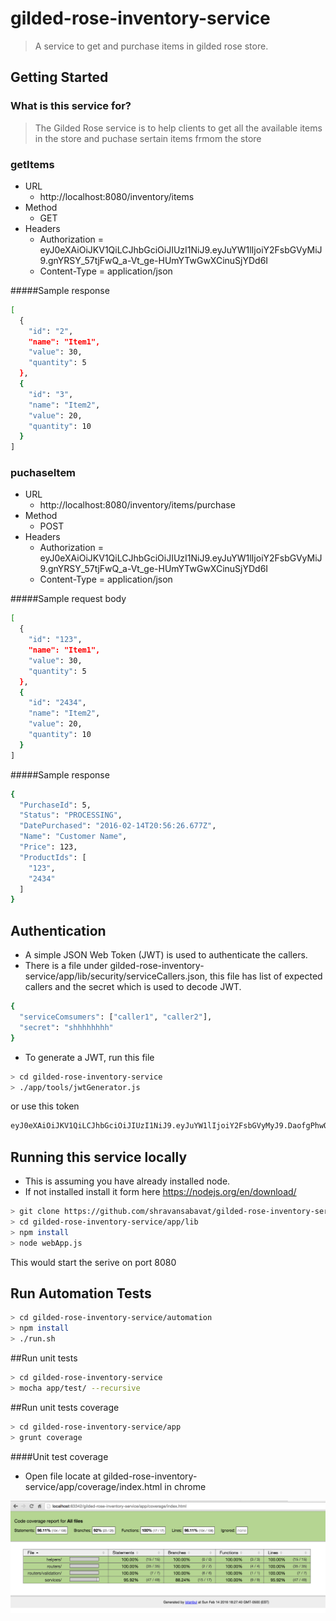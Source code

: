 # gilded-rose-inventory-service

> A service to get and purchase items in gilded rose store.


## Getting Started

### What is this service for?

> The Gilded Rose service is to help clients to get all the available items in the store and puchase sertain items frmom the store

### getItems 

* URL
  * http://localhost:8080/inventory/items
* Method
  * GET
* Headers
  * Authorization = eyJ0eXAiOiJKV1QiLCJhbGciOiJIUzI1NiJ9.eyJuYW1lIjoiY2FsbGVyMiJ9.gnYRSY_57tjFwQ_a-Vt_ge-HUmYTwGwXCinuSjYDd6I
  * Content-Type = application/json

#####Sample response
```bash
[
  {
    "id": "2",
    "name": "Item1",
    "value": 30,
    "quantity": 5
  },
  {
    "id": "3",
    "name": "Item2",
    "value": 20,
    "quantity": 10
  }
]
```

### puchaseItem

* URL
  * http://localhost:8080/inventory/items/purchase
* Method
  * POST
* Headers
  * Authorization = eyJ0eXAiOiJKV1QiLCJhbGciOiJIUzI1NiJ9.eyJuYW1lIjoiY2FsbGVyMiJ9.gnYRSY_57tjFwQ_a-Vt_ge-HUmYTwGwXCinuSjYDd6I
  * Content-Type = application/json

#####Sample request body
```bash
[
  {
    "id": "123",
    "name": "Item1",
    "value": 30,
    "quantity": 5
  },
  {
    "id": "2434",
    "name": "Item2",
    "value": 20,
    "quantity": 10
  }
]
```
#####Sample response
```bash
{
  "PurchaseId": 5,
  "Status": "PROCESSING",
  "DatePurchased": "2016-02-14T20:56:26.677Z",
  "Name": "Customer Name",
  "Price": 123,
  "ProductIds": [
    "123",
    "2434"
  ]
}
```

## Authentication
* A simple JSON Web Token (JWT) is used to authenticate the callers.
* There is a file under gilded-rose-inventory-service/app/lib/security/serviceCallers.json, this file has list of expected callers and the secret which is used to decode JWT.
```bash
{
  "serviceComsumers": ["caller1", "caller2"],
  "secret": "shhhhhhhh"
}
```
* To generate a JWT, run this file
```bash 
> cd gilded-rose-inventory-service
> ./app/tools/jwtGenerator.js 
```
or use this token
```bash
eyJ0eXAiOiJKV1QiLCJhbGciOiJIUzI1NiJ9.eyJuYW1lIjoiY2FsbGVyMyJ9.DaofgPhwOY0L7zaJ9MJKPdtQ_E1O0Mf3rnjBNez4wnQ
```

## Running this service locally
* This is assuming you have already installed node.
* If not installed install it form here https://nodejs.org/en/download/
```bash
> git clone https://github.com/shravansabavat/gilded-rose-inventory-service.git
> cd gilded-rose-inventory-service/app/lib
> npm install
> node webApp.js
```
This would start the serive on port 8080

## Run Automation Tests
```bash
> cd gilded-rose-inventory-service/automation
> npm install
> ./run.sh
```

##Run unit tests
```bash
> cd gilded-rose-inventory-service
> mocha app/test/ --recursive
```

##Run unit tests coverage
```bash
> cd gilded-rose-inventory-service/app
> grunt coverage
```
####Unit test coverage
* Open file locate at gilded-rose-inventory-service/app/coverage/index.html in chrome

![Alt text](test_coverage.png?raw=true "Test Coverage")
